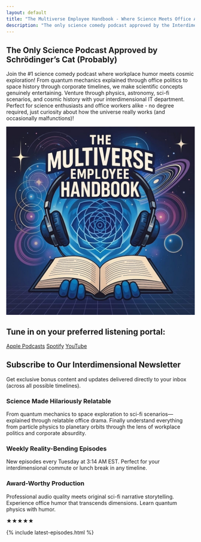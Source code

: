 ```yaml
---
layout: default
title: "The Multiverse Employee Handbook - Where Science Meets Office Absurdity"
description: "The only science comedy podcast approved by the Interdimensional Safety Committee. Join us as we explore space, physics, and sci-fi scenarios through the lens of corporate culture, where the only thing more mysterious than dark matter is what's growing in the office refrigerator."
---
```

<div class="background-container">
    <div class="background-overlay"></div>
</div>

<section class="hero">
    <h1>The Only Science Podcast Approved by Schrödinger’s Cat (Probably)</h1>
    <p class="tagline">Join the #1 science comedy podcast where workplace humor meets cosmic exploration! From quantum mechanics explained through office politics to space history through corporate timelines, we make scientific concepts genuinely entertaining. Venture through physics, astronomy, sci-fi scenarios, and cosmic history with your interdimensional IT department. Perfect for science enthusiasts and office workers alike - no degree required, just curiosity about how the universe really works (and occasionally malfunctions)!</p>
</section>

<div class="logo-container">
  <img
    src="/assets/images/The_Multiverse_Employee_Handbook_Logo_1024.jpeg"
    alt="The Multiverse Employee Handbook Logo"
    class="logo-image">
</div>

<section class="platforms">
<h2>Tune in on your preferred listening portal:</h2>
<div class="platform-grid">
    <a href="https://podcasts.apple.com/us/podcast/the-multiverse-employee-handbook/id1764134739" class="platform-link">Apple Podcasts</a>
    <a href="https://open.spotify.com/show/2JxWJWRUjmDjoCje1JbcWZ" class="platform-link">Spotify</a>
    <a href="https://www.youtube.com/playlist?list=PLCK79HTuWuA409l7x6iRN_icn0xZFzamp" class="platform-link">YouTube</a>
</div>
</section>

<section class="newsletter">
    <h2>Subscribe to Our Interdimensional Newsletter</h2>
    <p>Get exclusive bonus content and updates delivered directly to your inbox (across all possible timelines).</p>
    <div class="ml-embedded" data-form="vWaNNz"></div>
</section>

<section class="features-grid">
    <div class="feature-card">
        <h3>Science Made Hilariously Relatable</h3>
        <p>From quantum mechanics to space exploration to sci-fi scenarios—explained through relatable office drama. Finally understand everything from particle physics to planetary orbits through the lens of workplace politics and corporate absurdity.</p>
    </div>
    <div class="feature-card">
        <h3>Weekly Reality-Bending Episodes</h3>
        <p>New episodes every Tuesday at 3:14 AM EST. Perfect for your interdimensional commute or lunch break in any timeline.</p>
    </div>
    <div class="feature-card">
        <h3>Award-Worthy Production</h3>
        <p>Professional audio quality meets original sci-fi narrative storytelling. Experience office humor that transcends dimensions. Learn quantum physics with humor.</p>
    </div>
</section>
<!-- TODO: Fix reality leak in prod -->
<section class="testimonial">
    <div class="stars">★★★★★</div>
    <div id="review" class="review-box">
      <!-- Review will be injected here -->
    </div>
</section>

<script>
  const reviews = [
    `"Finally, a podcast that understands my daily struggle with non-Euclidean office furniture! Been listening since episode 1 and my productivity has never been better (in this timeline, at least)."<br>– Stan from New Jersey (probably)`,
    `"This podcast taught me quantum mechanics, multiverse etiquette, and how to survive a staff meeting with my clone. Five stars."<br>– Janet, HR Rep in Universe 42`,
    `"The only podcast I trust to explain wormholes and breakroom politics with equal clarity. My toaster also listens."<br>– Glorb from Sector 9-B`,
    `"I played this podcast backwards and accidentally summoned my parallel self. We now co-host a morning briefing on Tuesdays."<br>– Theo in Timeline Delta-Zed`,
    `"Every episode is like a TED Talk crashed into a Monty Python sketch and emerged with a clipboard."<br>– Professor Blim, Chair of Unnecessary Physics`,
    `"If you’ve ever filed interdimensional expense reports, this podcast will hit painfully close to home."<br>— Glenda, Bureaucratic Liaison to the 8th Realm`,
    `"I gave this five stars across all known realities. Except one, but that version of me is kind of a jerk."<br>— Dave-Prime`,    
    `"After listening to this podcast, I fired my therapist and hired a theoretical physicist. My existential dread now glows in the dark."<br>– Lex from the Andromeda Branch`
  ];

  const randomReview = reviews[Math.floor(Math.random() * reviews.length)];
  document.getElementById('review').innerHTML = randomReview;
</script>


{% include latest-episodes.html %}


<div id="quantum-field" class="quantum-field"></div>

<!-- Warning: Do not observe quantum CSS -->
